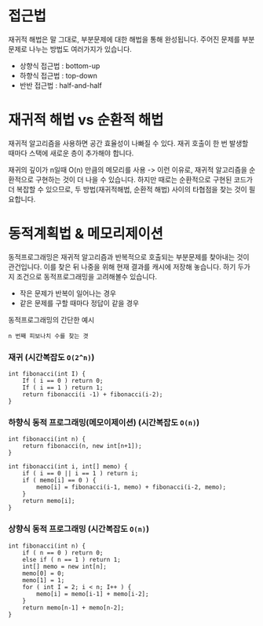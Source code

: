 # 접근법 

재귀적 해법은 말 그대로, 부분문제에 대한 해법을 통해 완성됩니다. 
주어진 문제를 부분 문제로 나누는 방법도 여러가지가 있습니다.
- 상향식 접근법 : bottom-up
- 하향식 접근법 : top-down
- 반반 접근법 : half-and-half

# 재귀적 해법 vs 순환적 해법

재귀적 알고리즘을 사용하면 공간 효율성이 나빠질 수 있다. 재귀 호출이 한 번 발생할 때마다 스택에 새로운 층이 추가해야 합니다.

재귀의 깊이가 n일때 O(n) 만큼의 메모리를 사용 -> 이런 이유로, 재귀적 알고리즘을 순환적으로 구현하는 것이 더 나을 수 있습니다.
하지만 때로는 순환적으로 구현된 코드가 더 복잡할 수 있으므로, 두 방법(재귀적해법, 순환적 해법) 사이의 타협점을 찾는 것이 필요합니다.

# 동적계획법 & 메모리제이션

동적프로그래밍은 재귀적 알고리즘과 반복적으로 호출되는 부분문제를 찾아내는 것이 관건입니다. 이를 찾은 뒤 나중을 위해 현재 결과를 캐시에 저장해 놓습니다.
하기 두가지 조건으로 동적프로그래밍을 고려해볼수 있습니다.
- 작은 문제가 반복이 일어나는 경우
- 같은 문제를 구할 때마다 정답이 같을 경우



동적프로그래밍의 간단한 예시 

`n 번째 피보나치 수를 찾는 겻`

### 재귀 (시간복잡도 `O(2^n)`)


```
int fibonacci(int I) {
	If ( i == 0 ) return 0;
	If ( i == 1 ) return 1;
	return fibonacci(i -1) + fibonacci(i-2);
}
```

### 하향식 동적 프로그래밍(메모이제이션) (시간복잡도 `O(n)`)
```
int fibonacci(int n) {
	return fibonacci(n, new int[n+1]);
}

int fibonacci(int i, int[] memo) {
	if ( i == 0 || i == 1 ) return i;
	if ( memo[i] == 0 ) {
		memo[i] = fibonacci(i-1, memo) + fibonacci(i-2, memo);
	}
	return memo[i];
}
```

### 상향식 동적 프로그래밍 (시간복잡도 `O(n)`)
```
int fibonacci(int n) {
	if ( n == 0 ) return 0;
	else if ( n == 1 ) return 1;
	int[] memo = new int[n];
	memo[0] = 0;
	memo[1] = 1;
	for ( int I = 2; i < n; I++ ) {
		memo[i] = memo[i-1] + memo[i-2];
	}
	return memo[n-1] + memo[n-2];
}
```

